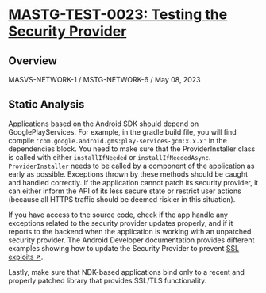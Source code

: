# [MASTG-TEST-0023: Testing the Security Provider](https://mas.owasp.org/MASTG/tests/android/MASVS-NETWORK/MASTG-TEST-0023)
## Overview
MASVS-NETWORK-1 / MSTG-NETWORK-6 / May 08, 2023
## Static Analysis
Applications based on the Android SDK should depend on GooglePlayServices. For example, in the gradle build file, you will find compile `'com.google.android.gms:play-services-gcm:x.x.x'` in the dependencies block. You need to make sure that the ProviderInstaller class is called with either `installIfNeeded` or `installIfNeededAsync`. `ProviderInstaller` needs to be called by a component of the application as early as possible. Exceptions thrown by these methods should be caught and handled correctly. If the application cannot patch its security provider, it can either inform the API of its less secure state or restrict user actions (because all HTTPS traffic should be deemed riskier in this situation).

If you have access to the source code, check if the app handle any exceptions related to the security provider updates properly, and if it reports to the backend when the application is working with an unpatched security provider. The Android Developer documentation provides different examples showing how to update the Security Provider to prevent [SSL exploits ↗](https://developer.android.com/privacy-and-security/security-gms-provider).

Lastly, make sure that NDK-based applications bind only to a recent and properly patched library that provides SSL/TLS functionality.


